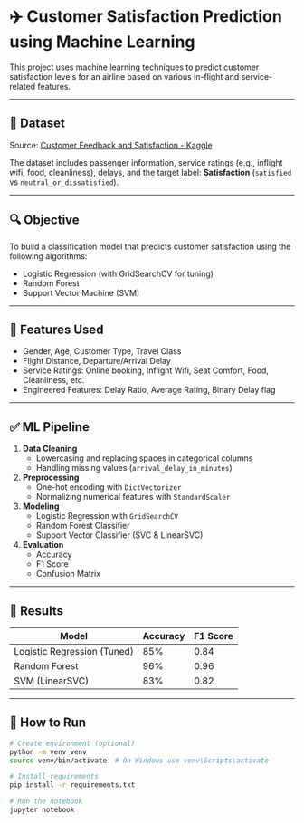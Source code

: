# ✈️ Customer Satisfaction Prediction using Machine Learning

This project uses machine learning techniques to predict customer satisfaction levels for an airline based on various in-flight and service-related features.

---

## 📂 Dataset

Source: [Customer Feedback and Satisfaction - Kaggle](https://www.kaggle.com/datasets/teejmahal20/airline-passenger-satisfaction)

The dataset includes passenger information, service ratings (e.g., inflight wifi, food, cleanliness), delays, and the target label: **Satisfaction** (`satisfied` vs `neutral_or_dissatisfied`).

---

## 🔍 Objective

To build a classification model that predicts customer satisfaction using the following algorithms:

- Logistic Regression (with GridSearchCV for tuning)
- Random Forest
- Support Vector Machine (SVM)

---

## 🧰 Features Used

- Gender, Age, Customer Type, Travel Class
- Flight Distance, Departure/Arrival Delay
- Service Ratings: Online booking, Inflight Wifi, Seat Comfort, Food, Cleanliness, etc.
- Engineered Features: Delay Ratio, Average Rating, Binary Delay flag

---

## ✅ ML Pipeline

1. **Data Cleaning**
   - Lowercasing and replacing spaces in categorical columns
   - Handling missing values (`arrival_delay_in_minutes`)
2. **Preprocessing**
   - One-hot encoding with `DictVectorizer`
   - Normalizing numerical features with `StandardScaler`
3. **Modeling**
   - Logistic Regression with `GridSearchCV`
   - Random Forest Classifier
   - Support Vector Classifier (SVC & LinearSVC)
4. **Evaluation**
   - Accuracy
   - F1 Score
   - Confusion Matrix

---

## 🔎 Results

| Model                       | Accuracy | F1 Score |
| --------------------------- | -------- | -------- |
| Logistic Regression (Tuned) | 85%      | 0.84     |
| Random Forest               | 96%      | 0.96     |
| SVM (LinearSVC)             | 83%      | 0.82     |

---

## 📝 How to Run

```bash
# Create environment (optional)
python -m venv venv
source venv/bin/activate  # On Windows use venv\Scripts\activate

# Install requirements
pip install -r requirements.txt

# Run the notebook
jupyter notebook
```
